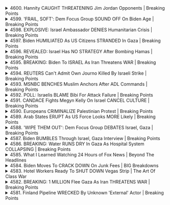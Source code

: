 <details>
<summary>4600. Hannity CAUGHT THREATENING Jim Jordan Opponents | Breaking Points</summary><br>

<a href="https://www.youtube.com/watch?v=mmJC3P2X5Cw" target="_blank">
    <img src="https://img.youtube.com/vi/mmJC3P2X5Cw/maxresdefault.jpg" 
        alt="[Youtube]" width="200">
</a>

# Hannity CAUGHT THREATENING Jim Jordan Opponents | Breaking Points


</details>

<details>
<summary>4599. 'FRAIL, SOFT': Dem Focus Group SOUND OFF On Biden Age | Breaking Points</summary><br>

<a href="https://www.youtube.com/watch?v=x9sHwunsqVg" target="_blank">
    <img src="https://img.youtube.com/vi/x9sHwunsqVg/maxresdefault.jpg" 
        alt="[Youtube]" width="200">
</a>

# 'FRAIL, SOFT': Dem Focus Group SOUND OFF On Biden Age | Breaking Points


</details>

<details>
<summary>4598. EXPLOSIVE: Israel Ambassador DENIES Humanitarian Crisis | Breaking Points</summary><br>

<a href="https://www.youtube.com/watch?v=nN0yhD7KOLU" target="_blank">
    <img src="https://img.youtube.com/vi/nN0yhD7KOLU/maxresdefault.jpg" 
        alt="[Youtube]" width="200">
</a>

# EXPLOSIVE: Israel Ambassador DENIES Humanitarian Crisis | Breaking Points


</details>

<details>
<summary>4597. Biden HUMILIATED As US Citizens STRANDED In Gaza | Breaking Points</summary><br>

<a href="https://www.youtube.com/watch?v=P-MQ27RXuQI" target="_blank">
    <img src="https://img.youtube.com/vi/P-MQ27RXuQI/maxresdefault.jpg" 
        alt="[Youtube]" width="200">
</a>

# Biden HUMILIATED As US Citizens STRANDED In Gaza | Breaking Points


</details>

<details>
<summary>4596. REVEALED: Israel Has NO STRATEGY After Bombing Hamas | Breaking Points</summary><br>

<a href="https://www.youtube.com/watch?v=ogQvpmKTPXM" target="_blank">
    <img src="https://img.youtube.com/vi/ogQvpmKTPXM/maxresdefault.jpg" 
        alt="[Youtube]" width="200">
</a>

# REVEALED: Israel Has NO STRATEGY After Bombing Hamas | Breaking Points


</details>

<details>
<summary>4595. BREAKING: Biden To ISRAEL As Iran Threatens WAR | Breaking Points</summary><br>

<a href="https://www.youtube.com/watch?v=1A92u_N_jeE" target="_blank">
    <img src="https://img.youtube.com/vi/1A92u_N_jeE/maxresdefault.jpg" 
        alt="[Youtube]" width="200">
</a>

# BREAKING: Biden To ISRAEL As Iran Threatens WAR | Breaking Points


</details>

<details>
<summary>4594. REUTERS Can't Admit Own Journo Killed By Israeli Strike | Breaking Points</summary><br>

<a href="https://www.youtube.com/watch?v=UDt1F8ZtHE8" target="_blank">
    <img src="https://img.youtube.com/vi/UDt1F8ZtHE8/maxresdefault.jpg" 
        alt="[Youtube]" width="200">
</a>

# REUTERS Can't Admit Own Journo Killed By Israeli Strike | Breaking Points


</details>

<details>
<summary>4593. MSNBC BENCHES Muslim Anchors After ADL Commands | Breaking Points</summary><br>

<a href="https://www.youtube.com/watch?v=agr3cQbF0yw" target="_blank">
    <img src="https://img.youtube.com/vi/agr3cQbF0yw/maxresdefault.jpg" 
        alt="[Youtube]" width="200">
</a>

# MSNBC BENCHES Muslim Anchors After ADL Commands | Breaking Points


</details>

<details>
<summary>4592. POLL: Israelis BLAME Bibi For Attack Failure | Breaking Points</summary><br>

<a href="https://www.youtube.com/watch?v=TJJCaFSI1CY" target="_blank">
    <img src="https://img.youtube.com/vi/TJJCaFSI1CY/maxresdefault.jpg" 
        alt="[Youtube]" width="200">
</a>

# POLL: Israelis BLAME Bibi For Attack Failure | Breaking Points


</details>

<details>
<summary>4591. CANDACE Fights Megyn Kelly On Israel CANCEL CULTURE | Breaking Points</summary><br>

<a href="https://www.youtube.com/watch?v=YqqjsAa_EeU" target="_blank">
    <img src="https://img.youtube.com/vi/YqqjsAa_EeU/maxresdefault.jpg" 
        alt="[Youtube]" width="200">
</a>

# CANDACE Fights Megyn Kelly On Israel CANCEL CULTURE | Breaking Points


</details>

<details>
<summary>4590. Europeans CRIMINALIZE Palestinian Protest | Breaking Points</summary><br>

<a href="https://www.youtube.com/watch?v=J-rVESlmeoE" target="_blank">
    <img src="https://img.youtube.com/vi/J-rVESlmeoE/maxresdefault.jpg" 
        alt="[Youtube]" width="200">
</a>

# Europeans CRIMINALIZE Palestinian Protest | Breaking Points


</details>

<details>
<summary>4589. Arab States ERUPT As US Force Looks MORE Likely | Breaking Points</summary><br>

<a href="https://www.youtube.com/watch?v=i6U7pA-FhWo" target="_blank">
    <img src="https://img.youtube.com/vi/i6U7pA-FhWo/maxresdefault.jpg" 
        alt="[Youtube]" width="200">
</a>

# Arab States ERUPT As US Force Looks MORE Likely | Breaking Points


</details>

<details>
<summary>4588. 'WIPE THEM OUT': Dem Focus Group DEBATES Israel, Gaza | Breaking Points</summary><br>

<a href="https://www.youtube.com/watch?v=CrGTXi9cu_Y" target="_blank">
    <img src="https://img.youtube.com/vi/CrGTXi9cu_Y/maxresdefault.jpg" 
        alt="[Youtube]" width="200">
</a>

# 'WIPE THEM OUT': Dem Focus Group DEBATES Israel, Gaza | Breaking Points


</details>

<details>
<summary>4587. Biden BUMBLES Through Israel, Gaza Interview | Breaking Points</summary><br>

<a href="https://www.youtube.com/watch?v=mo0zJ5EJUeQ" target="_blank">
    <img src="https://img.youtube.com/vi/mo0zJ5EJUeQ/maxresdefault.jpg" 
        alt="[Youtube]" width="200">
</a>

# Biden BUMBLES Through Israel, Gaza Interview | Breaking Points


</details>

<details>
<summary>4586. BREAKING: Water RUNS DRY In Gaza As Hospital System COLLAPSING | Breaking Points</summary><br>

<a href="https://www.youtube.com/watch?v=kBLmX8kWEqQ" target="_blank">
    <img src="https://img.youtube.com/vi/kBLmX8kWEqQ/maxresdefault.jpg" 
        alt="[Youtube]" width="200">
</a>

# BREAKING: Water RUNS DRY In Gaza As Hospital System COLLAPSING | Breaking Points


</details>

<details>
<summary>4585. What I Learned Watching 24 Hours of Fox News | Beyond The Headlines</summary><br>

<a href="https://www.youtube.com/watch?v=xCam5tNb6dg" target="_blank">
    <img src="https://img.youtube.com/vi/xCam5tNb6dg/maxresdefault.jpg" 
        alt="[Youtube]" width="200">
</a>

# What I Learned Watching 24 Hours of Fox News | Beyond The Headlines


</details>

<details>
<summary>4584. Biden Moves To CRACK DOWN On Junk Fees | BIG Breakdowns</summary><br>

<a href="https://www.youtube.com/watch?v=pZXku8ZJXCg" target="_blank">
    <img src="https://img.youtube.com/vi/pZXku8ZJXCg/maxresdefault.jpg" 
        alt="[Youtube]" width="200">
</a>

# Biden Moves To CRACK DOWN On Junk Fees | BIG Breakdowns


</details>

<details>
<summary>4583. Hotel Workers Ready To SHUT DOWN Vegas Strip | The Art Of Class War</summary><br>

<a href="https://www.youtube.com/watch?v=DyJ4VxvInPQ" target="_blank">
    <img src="https://img.youtube.com/vi/DyJ4VxvInPQ/maxresdefault.jpg" 
        alt="[Youtube]" width="200">
</a>

# Hotel Workers Ready To SHUT DOWN Vegas Strip | The Art Of Class War


</details>

<details>
<summary>4582. BREAKING: 1 MILLION Flee Gaza As Iran THREATENS WAR | Breaking Points</summary><br>

<a href="https://www.youtube.com/watch?v=if_rJtcpMnM" target="_blank">
    <img src="https://img.youtube.com/vi/if_rJtcpMnM/maxresdefault.jpg" 
        alt="[Youtube]" width="200">
</a>

# BREAKING: 1 MILLION Flee Gaza As Iran THREATENS WAR | Breaking Points


</details>

<details>
<summary>4581. Finland Pipeline WRECKED By Unknown 'External' Actor | Breaking Points</summary><br>

<a href="https://www.youtube.com/watch?v=pzXzpuJF-5E" target="_blank">
    <img src="https://img.youtube.com/vi/pzXzpuJF-5E/maxresdefault.jpg" 
        alt="[Youtube]" width="200">
</a>

# Finland Pipeline WRECKED By Unknown 'External' Actor | Breaking Points


</details>

